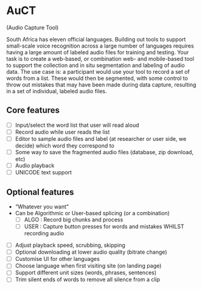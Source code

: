 # AuCT
(Audio Capture Tool)

South Africa has eleven official languages. Building out tools to support small-scale voice recognition across a large number of languages requires having a large amount of labeled audio files for training and testing. Your task is to create a web-based, or combination web- and mobile-based tool to support the collection and in situ segmentation and labeling of audio data. The use case is: a participant would use your tool to record a set of words from a list. These would then be segmented, with some control to throw out mistakes that may have been made during data capture, resulting in a set of individual, labeled audio files.

## Core features
- [ ] Input/select the word list that user will read aloud
- [ ] Record audio while user reads the list
- [ ] Editor to sample audio files and label (at researcher or user side, we decide) which word they correspond to
- [ ] Some way to save the fragmented audio files (database, zip download, etc)
- [ ] Audio playback
- [ ] UNICODE text support

## Optional features
- “Whatever you want”
- Can be Algorithmic or User-based splicing (or a combination)
  - [ ] ALGO : Record big chunks and process
  - [ ] USER : Capture button presses for words and mistakes WHILST recording audio
- [ ] Adjust playback speed, scrubbing, skipping
- [ ] Optional downloading at lower audio quality (bitrate change) 
- [ ] Customise UI for other languages
- [ ] Choose language when first visiting site (on landing page)
- [ ] Support different unit sizes (words, phrases, sentences)
- [ ] Trim silent ends of words to remove all silence from a clip
